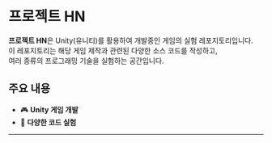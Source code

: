 # 프로젝트 HN

**프로젝트 HN**은 Unity(유니티)를 활용하여 개발중인 게임의 실험 레포지토리입니다.  
이 레포지토리는 해당 게임 제작과 관련된 다양한 소스 코드를 작성하고,  
여러 종류의 프로그래밍 기술을 실험하는 공간입니다.

## 주요 내용

- 🎮 **Unity 게임 개발**
- 🧪 **다양한 코드 실험**

---
